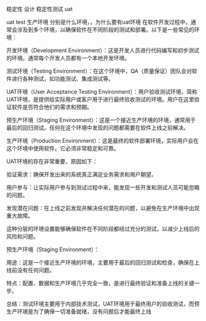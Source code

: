 稳定性 设计    稳定性测试  uat 



uat test 生产环境 分别是什么环境，，为什么要有uat环境
在软件开发过程中，通常会涉及到多个环境，以确保软件在不同阶段的测试和部署。以下是一些常见的环境：

开发环境（Development Environment）：这是开发人员进行代码编写和初步测试的环境。通常每个开发人员都有一个本地开发环境。


测试环境（Testing Environment）：在这个环境中，QA（质量保证）团队会对软件进行各种测试，如功能测试、集成测试等。


UAT环境（User Acceptance Testing Environment）：用户验收测试环境，简称UAT环境，是提供给实际用户或客户用于进行最终验收测试的环境。用户在这里验证软件是否符合他们的需求和预期。


预生产环境（Staging Environment）：这是一个接近生产环境的环境，通常用于最后的回归测试。任何在这个环境中发现的问题都需要在软件上线之前解决。


生产环境（Production Environment）：这是最终的软件部署环境，实际用户会在这个环境中使用软件。它必须非常稳定和可靠。

UAT环境的存在非常重要，原因如下：

验证需求：确保开发出来的系统真正满足业务需求和用户期望。


用户参与：让实际用户参与到测试过程中来，能发现一些开发和测试人员可能忽略的问题。


发现潜在问题：在上线之前发现并解决任何潜在的问题，以避免在生产环境中出现重大故障。

这种分层的环境设置能够确保软件在不同阶段都经过充分的测试，以减少上线后的风险和问题。




预生产环境（Staging Environment）：


用途：这是一个接近生产环境的环境，主要用于最后的回归测试和检查，确保在上线前没有任何问题。


特点：配置、数据和生产环境几乎完全一致，是进行最终验证和准备上线的关键一步。

总结：测试环境主要用于内部技术测试，UAT环境用于最终用户的验收测试，而预生产环境是为了确保一切准备就绪，没有问题后才能最终上线

